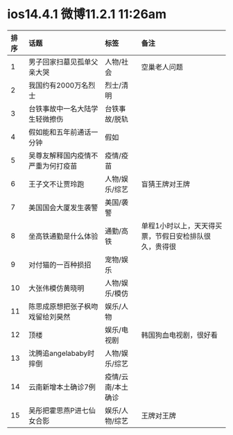 # ios14.4.1 微博11.2.1 11:26am

|排序|话题|标签|备注|
|:-|:-|:-|:-|
|1|男子回家扫墓见孤单父亲大哭|人物/社会|空巢老人问题|
|2|我国约有2000万名烈士|烈士/清明||
|3|台铁事故中一名大陆学生轻微擦伤|台铁事故/脱轨||
|4|假如能和五年前通话一分钟|假如||
|5|吴尊友解释国内疫情不严重为何打疫苗|疫情/疫苗||
|6|王子文不让贾玲跑|人物/娱乐/综艺|盲猜王牌对王牌|
|7|美国国会大厦发生袭警|美国/袭警||
|8|坐高铁通勤是什么体验|通勤/高铁|单程1小时以上，天天得买票，节假日安检排队很久，贵得很|
|9|对付猫的一百种损招|宠物/娱乐||
|10|大张伟模仿黄晓明|人物/娱乐/模仿||
|11|陈思成原想把张子枫吻戏留给刘昊然|娱乐/人物||
|12|顶楼|娱乐/电视剧|韩国狗血电视剧，很好看|
|13|沈腾追angelababy时摔倒|人物/娱乐/综艺||
|14|云南新增本土确诊7例|疫情/云南/本土确诊||
|15|吴彤把霍思燕P进七仙女合影|娱乐/人物/综艺|王牌对王牌|
